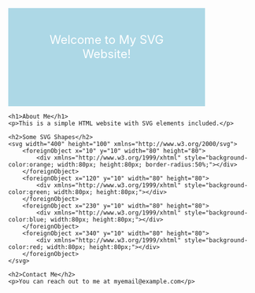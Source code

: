 <!DOCTYPE html>
<html lang="en">
<head>
    <meta charset="UTF-8">
    <meta name="viewport" content="width=device-width, initial-scale=1.0">
    <title>SVG Website</title>
</head>
<body>
    <svg width="400" height="200" xmlns="http://www.w3.org/2000/svg">
        <rect width="100%" height="100%" fill="lightblue" />
        <foreignObject x="50" y="50" width="300" height="100">
            <div xmlns="http://www.w3.org/1999/xhtml" style="text-align:center; color:white; font-size:24px;">Welcome to My SVG Website!</div>
        </foreignObject>
    </svg>

    <h1>About Me</h1>
    <p>This is a simple HTML website with SVG elements included.</p>

    <h2>Some SVG Shapes</h2>
    <svg width="400" height="100" xmlns="http://www.w3.org/2000/svg">
        <foreignObject x="10" y="10" width="80" height="80">
            <div xmlns="http://www.w3.org/1999/xhtml" style="background-color:orange; width:80px; height:80px; border-radius:50%;"></div>
        </foreignObject>
        <foreignObject x="120" y="10" width="80" height="80">
            <div xmlns="http://www.w3.org/1999/xhtml" style="background-color:green; width:80px; height:80px;"></div>
        </foreignObject>
        <foreignObject x="230" y="10" width="80" height="80">
            <div xmlns="http://www.w3.org/1999/xhtml" style="background-color:blue; width:80px; height:80px;"></div>
        </foreignObject>
        <foreignObject x="340" y="10" width="80" height="80">
            <div xmlns="http://www.w3.org/1999/xhtml" style="background-color:red; width:80px; height:80px;"></div>
        </foreignObject>
    </svg>

    <h2>Contact Me</h2>
    <p>You can reach out to me at myemail@example.com</p>
</body>
</html>
